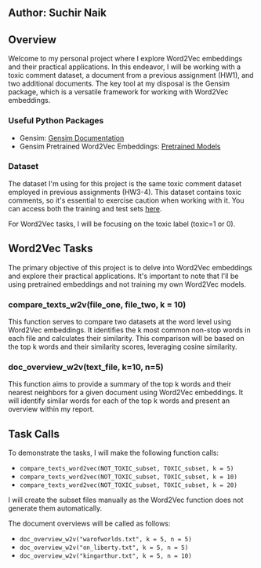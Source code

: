 ## Author: Suchir Naik

## Overview
Welcome to my personal project where I explore Word2Vec embeddings and their practical applications. In this endeavor, I will be working with a toxic comment dataset, a document from a previous assignment (HW1), and two additional documents. The key tool at my disposal is the Gensim package, which is a versatile framework for working with Word2Vec embeddings.

### Useful Python Packages
- Gensim: [Gensim Documentation](https://radimrehurek.com/gensim/models/word2vec.html)
- Gensim Pretrained Word2Vec Embeddings: [Pretrained Models](https://radimrehurek.com/gensim/models/word2vec.html#pretrained-models)

### Dataset
The dataset I'm using for this project is the same toxic comment dataset employed in previous assignments (HW3-4). This dataset contains toxic comments, so it's essential to exercise caution when working with it. You can access both the training and test sets [here](https://www.kaggle.com/competitions/jigsaw-toxic-comment-classification-challenge/data).

For Word2Vec tasks, I will be focusing on the toxic label (toxic=1 or 0).

## Word2Vec Tasks
The primary objective of this project is to delve into Word2Vec embeddings and explore their practical applications. It's important to note that I'll be using pretrained embeddings and not training my own Word2Vec models.

### compare_texts_w2v(file_one, file_two, k = 10)
This function serves to compare two datasets at the word level using Word2Vec embeddings. It identifies the k most common non-stop words in each file and calculates their similarity. This comparison will be based on the top k words and their similarity scores, leveraging cosine similarity.

### doc_overview_w2v(text_file, k=10, n=5)
This function aims to provide a summary of the top k words and their nearest neighbors for a given document using Word2Vec embeddings. It will identify similar words for each of the top k words and present an overview within my report.

## Task Calls
To demonstrate the tasks, I will make the following function calls:

- `compare_texts_word2vec(NOT_TOXIC_subset, TOXIC_subset, k = 5)`
- `compare_texts_word2vec(NOT_TOXIC_subset, TOXIC_subset, k = 10)`
- `compare_texts_word2vec(NOT_TOXIC_subset, TOXIC_subset, k = 20)`

I will create the subset files manually as the Word2Vec function does not generate them automatically.

The document overviews will be called as follows:

- `doc_overview_w2v("warofworlds.txt", k = 5, n = 5)`
- `doc_overview_w2v("on_liberty.txt", k = 5, n = 5)`
- `doc_overview_w2v("kingarthur.txt", k = 5, n = 10)`

